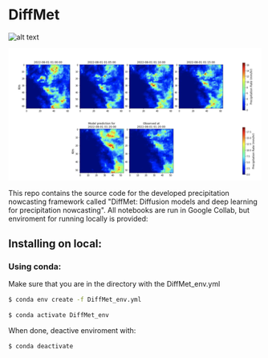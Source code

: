 # DiffMet

![alt text]()

<img src="https://raw.githubusercontent.com/gapav/DiffMet/main/repo_imgs/pred1.png?token=GHSAT0AAAAAAB46RJ2AMMAVYAOCWS33MRZ4ZBGOSVQ" alt="Alt text" title="Optional title">


This repo contains the source code for the developed precipitation nowcasting framework called "DiffMet: Diffusion models and deep learning for precipitation nowcasting". 
All notebooks are run in Google Collab, but enviroment for running locally is provided: 


## Installing on local:

### Using conda:

Make sure that you are in the directory with the DiffMet_env.yml

```bash
$ conda env create -f DiffMet_env.yml
```
```bash
$ conda activate DiffMet_env
```

When done, deactive enviroment with:

```bash
$ conda deactivate
```
